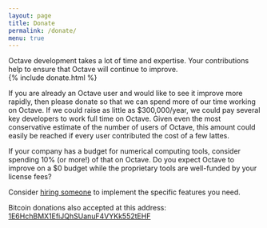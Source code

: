 ```yaml
---
layout: page
title: Donate
permalink: /donate/
menu: true
---
```


<div class="row ">
<div class="columns small-6">
<div class="panel callout">
Octave development takes a lot of time and expertise. Your contributions help to ensure that Octave will continue to improve.
</div>
</div>
<div class="columns small-6">
{% include donate.html %}
</div>
</div>

If you are already an Octave user and would like to see it improve more rapidly, then please donate so that we can spend more of our time working on Octave. If we could raise as little as $300,000/year, we could pay several key developers to work full time on Octave. Given even the most conservative estimate of the number of users of Octave, this amount could easily be reached if every user contributed the cost of a few lattes.

If your company has a budget for numerical computing tools, consider spending 10% (or more!) of that on Octave. Do you expect Octave to improve on a $0 budget while the proprietary tools are well-funded by your license fees?

Consider [hiring someone](/commercial-support/) to implement the specific features you need.

Bitcoin donations also accepted at this address: [1E6HchBMX1EfiJQhSUanuF4VYKk552tEHF](bitcoin:1E6HchBMX1EfiJQhSUanuF4VYKk552tEHF) 

